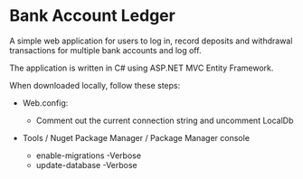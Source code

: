 # Bank Account Ledger

A simple web application for users to log in, record deposits and withdrawal transactions for multiple bank accounts and log off.

The application is written in C# using ASP.NET MVC Entity Framework.

When downloaded locally, follow these steps:

  * Web.config: 
    * Comment out the current connection string and uncomment LocalDb
    
  * Tools / Nuget Package Manager / Package Manager console
    * enable-migrations -Verbose
    * update-database -Verbose


